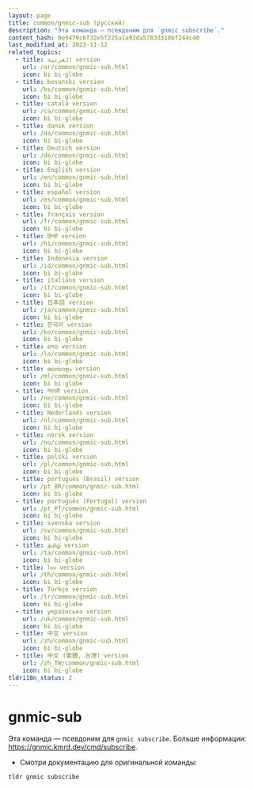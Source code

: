 ```yaml
---
layout: page
title: common/gnmic-sub (русский)
description: "Эта команда — псевдоним для `gnmic subscribe`."
content_hash: 0e9470c6f32e5f225a1a93da5783d310bf244c40
last_modified_at: 2023-11-12
related_topics:
  - title: العربية version
    url: /ar/common/gnmic-sub.html
    icon: bi bi-globe
  - title: bosanski version
    url: /bs/common/gnmic-sub.html
    icon: bi bi-globe
  - title: català version
    url: /ca/common/gnmic-sub.html
    icon: bi bi-globe
  - title: dansk version
    url: /da/common/gnmic-sub.html
    icon: bi bi-globe
  - title: Deutsch version
    url: /de/common/gnmic-sub.html
    icon: bi bi-globe
  - title: English version
    url: /en/common/gnmic-sub.html
    icon: bi bi-globe
  - title: español version
    url: /es/common/gnmic-sub.html
    icon: bi bi-globe
  - title: français version
    url: /fr/common/gnmic-sub.html
    icon: bi bi-globe
  - title: हिन्दी version
    url: /hi/common/gnmic-sub.html
    icon: bi bi-globe
  - title: Indonesia version
    url: /id/common/gnmic-sub.html
    icon: bi bi-globe
  - title: italiano version
    url: /it/common/gnmic-sub.html
    icon: bi bi-globe
  - title: 日本語 version
    url: /ja/common/gnmic-sub.html
    icon: bi bi-globe
  - title: 한국어 version
    url: /ko/common/gnmic-sub.html
    icon: bi bi-globe
  - title: ລາວ version
    url: /lo/common/gnmic-sub.html
    icon: bi bi-globe
  - title: മലയാളം version
    url: /ml/common/gnmic-sub.html
    icon: bi bi-globe
  - title: नेपाली version
    url: /ne/common/gnmic-sub.html
    icon: bi bi-globe
  - title: Nederlands version
    url: /nl/common/gnmic-sub.html
    icon: bi bi-globe
  - title: norsk version
    url: /no/common/gnmic-sub.html
    icon: bi bi-globe
  - title: polski version
    url: /pl/common/gnmic-sub.html
    icon: bi bi-globe
  - title: português (Brasil) version
    url: /pt_BR/common/gnmic-sub.html
    icon: bi bi-globe
  - title: português (Portugal) version
    url: /pt_PT/common/gnmic-sub.html
    icon: bi bi-globe
  - title: svenska version
    url: /sv/common/gnmic-sub.html
    icon: bi bi-globe
  - title: தமிழ் version
    url: /ta/common/gnmic-sub.html
    icon: bi bi-globe
  - title: ไทย version
    url: /th/common/gnmic-sub.html
    icon: bi bi-globe
  - title: Türkçe version
    url: /tr/common/gnmic-sub.html
    icon: bi bi-globe
  - title: українська version
    url: /uk/common/gnmic-sub.html
    icon: bi bi-globe
  - title: 中文 version
    url: /zh/common/gnmic-sub.html
    icon: bi bi-globe
  - title: 中文 (繁體, 台灣) version
    url: /zh_TW/common/gnmic-sub.html
    icon: bi bi-globe
tldri18n_status: 2
---
```

# gnmic-sub

Эта команда — псевдоним для `gnmic subscribe`.
Больше информации: <https://gnmic.kmrd.dev/cmd/subscribe>.

- Смотри документацию для оригинальной команды:

`tldr gnmic subscribe`

